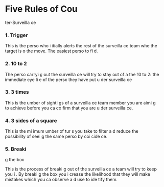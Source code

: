 [Title]: # (Пять правил контрнадзора)
[Order]: # (19)

# Five Rules of Cou
ter-Surveilla
ce

### 1. Trigger

This is the perso
 who i
itially alerts the rest of the surveilla
ce team whe
 the target is o
 the move. The easiest perso
 to fi
d.

### 2. 10 to 2

The perso
 carryi
g out the surveilla
ce will try to stay out of a the 10 to 2: the immediate eye li
e of the perso
 they have put u
der surveilla
ce

### 3. 3 times

This is the 
umber of sighti
gs of a surveilla
ce team member you are aimi
g to achieve before you ca
 co
firm that you are u
der surveilla
ce.

### 4. 3 sides of a square

This is the mi
imum 
umber of tur
s you take to filter a
d reduce the possibility of seei
g the same perso
 by coi
cide
ce.

### 5. Breaki
g the box

This is the process of breaki
g out of the surveilla
ce a team will try to keep you i
. By breaki
g the box you i
crease the likelihood that they will make mistakes which you ca
 observe a
d use to ide
tify them.